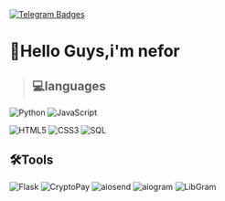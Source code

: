 <div id="badges">
  <a href="https://t.me/NEFORNDU">
    <img src="https://shields.io/badge/telegram-blue?logo=telegram" alt="Telegram Badges"/>
  </a>


# 👋Hello Guys,i'm nefor 

> ## 💻languages 
![Python](https://img.shields.io/badge/Python-000000?style=for-the-badge&logo=python) ![JavaScript](https://img.shields.io/badge/JavaScript-000000?style=for-the-badge&logo=javascript)

![HTML5](https://img.shields.io/badge/HTML5-000000?style=for-the-badge&logo=html5) 
![CSS3](https://img.shields.io/badge/CSS3-000000?style=for-the-badge&logo=css)
![SQL](https://img.shields.io/badge/SQL-000000?style=for-the-badge&logo=postgresql&logoColor=white) 

## 🛠️Tools
![Flask](https://img.shields.io/badge/Flask-000000?style=for-the-badge&logo=flask&logoColor=white) ![CryptoPay](https://img.shields.io/badge/CryptoPay-000000?style=for-the-badge&logo=bitcoin) 
![aiosend](https://img.shields.io/badge/aiosend-000000?style=for-the-badge&logo=fastapi) ![aiogram](https://img.shields.io/badge/aiogram-000000?style=for-the-badge&logo=aiogram) ![LibGram](https://img.shields.io/badge/LibGram-000000?style=for-the-badge&logo=json)

